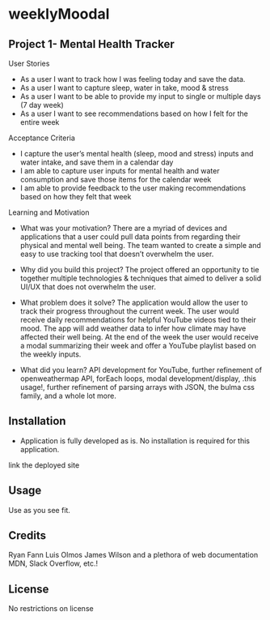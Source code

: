 # weeklyMoodal

## Project 1- Mental Health Tracker

User Stories

- As a user I want to track how I was feeling today and save the data.
- As a user I want to capture sleep, water in take, mood & stress
- As a user I want to be able to provide my input to single or multiple days (7 day week)
- As a user I want to see recommendations based on how I felt for the entire week

Acceptance Criteria

- I capture the user’s mental health (sleep, mood and stress) inputs and water intake, and save them in a calendar day
- I am able to capture user inputs for mental health and water consumption and save those items for the calendar week
- I am able to provide feedback to the user making recommendations based on how they felt that week


Learning and Motivation

- What was your motivation? There are a myriad of devices and applications that a user could pull data points from regarding their physical and mental well being.  The team wanted to create a simple and easy to use tracking tool that doesn’t overwhelm the user.

- Why did you build this project?  The project offered an opportunity to tie together multiple technologies & techniques that aimed to deliver a solid UI/UX that does not overwhelm the user.

- What problem does it solve? The application would allow the user to track their progress throughout the current week.  The user would receive daily recommendations for helpful YouTube videos tied to their mood. The app will add weather data to infer how climate may have affected their well being.  At the end of the week the user would receive a modal summarizing their week and offer a YouTube playlist based on the weekly inputs.

- What did you learn? API development for YouTube, further refinement of openweathermap API, forEach loops, modal development/display, .this usage!, further refinement of parsing arrays with JSON, the bulma css family, and a whole lot more.

## Installation

- Application is fully developed as is.  No installation is required for this application.

link the deployed site

## Usage

Use as you see fit.

## Credits

Ryan Fann
Luis Olmos
James Wilson
and a plethora of web documentation MDN, Slack Overflow, etc.!

## License

No restrictions on license
